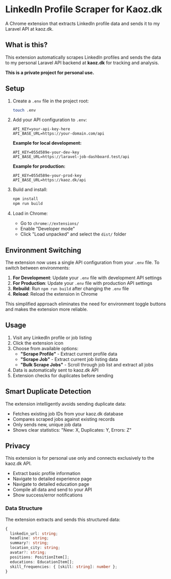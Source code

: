 # LinkedIn Profile Scraper for Kaoz.dk

A Chrome extension that extracts LinkedIn profile data and sends it to my Laravel API at kaoz.dk.

## What is this?

This extension automatically scrapes LinkedIn profiles and sends the data to my personal Laravel API backend at **kaoz.dk** for tracking and analysis.

**This is a private project for personal use.**

## Setup

1. Create a `.env` file in the project root:
   ```bash
   touch .env
   ```

2. Add your API configuration to `.env`:
   ```env
   API_KEY=your-api-key-here
   API_BASE_URL=https://your-domain.com/api
   ```

   **Example for local development:**
   ```env
   API_KEY=055d589e-your-dev-key
   API_BASE_URL=https://laravel-job-dashboard.test/api
   ```

   **Example for production:**
   ```env
   API_KEY=055d589e-your-prod-key
   API_BASE_URL=https://kaoz.dk/api
   ```

3. Build and install:
   ```bash
   npm install
   npm run build
   ```

4. Load in Chrome:
   - Go to `chrome://extensions/`
   - Enable "Developer mode"
   - Click "Load unpacked" and select the `dist/` folder

## Environment Switching

The extension now uses a single API configuration from your `.env` file. To switch between environments:

1. **For Development**: Update your `.env` file with development API settings
2. **For Production**: Update your `.env` file with production API settings  
3. **Rebuild**: Run `npm run build` after changing the `.env` file
4. **Reload**: Reload the extension in Chrome

This simplified approach eliminates the need for environment toggle buttons and makes the extension more reliable.

## Usage

1. Visit any LinkedIn profile or job listing
2. Click the extension icon
3. Choose from available options:
   - **"Scrape Profile"** - Extract current profile data
   - **"Scrape Job"** - Extract current job listing data
   - **"Bulk Scrape Jobs"** - Scroll through job list and extract all jobs
4. Data is automatically sent to kaoz.dk API
5. Extension checks for duplicates before sending

## Smart Duplicate Detection

The extension intelligently avoids sending duplicate data:
- Fetches existing job IDs from your kaoz.dk database
- Compares scraped jobs against existing records
- Only sends new, unique job data
- Shows clear statistics: "New: X, Duplicates: Y, Errors: Z"

## Privacy

This extension is for personal use only and connects exclusively to the kaoz.dk API.
   - Extract basic profile information
   - Navigate to detailed experience page
   - Navigate to detailed education page
   - Compile all data and send to your API
   - Show success/error notifications

### Data Structure
The extension extracts and sends this structured data:
```typescript
{
  linkedin_url: string;
  headline: string;
  summary?: string;
  location_city: string;
  avatar?: string;
  positions: PositionItem[];
  educations: EducationItem[];
  skill_frequencies: { [skill: string]: number };
}
```
